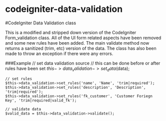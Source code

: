 codeigniter-data-validation
===========================

#CodeIgniter Data Validation class

This is a modified and stripped down version of the CodeIgniter Form_validation class. All of the UI form related aspects have been removed and some new rules have been added. The main validate method now returns a sanitized (trim, etc) version of the data. The class has also been made to throw an exception if there were any errors.

###Example
    // set data validation source
    // this can be done before or after rules have been set
    $this->data_validation->set_data($data);

    // set rules
    $this->data_validation->set_rules('name', 'Name', 'trim|required');
    $this->data_validation->set_rules('description', 'Description', 'trim|required');
    $this->data_validation->set_rules('fk_customer', 'Customer Foriegn Key', 'trim|required|valid_fk');

    // validate data
    $valid_data = $this->data_validation->validate();